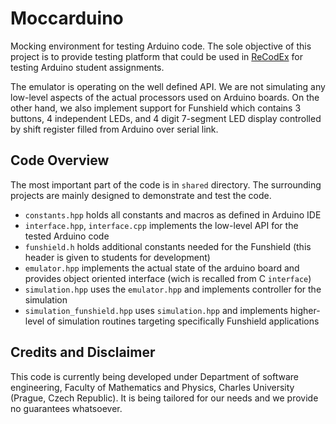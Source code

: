 # Moccarduino

Mocking environment for testing Arduino code. The sole objective of this project is to provide testing platform that could be used in
[ReCodEx](https://github.com/ReCodEx) for testing Arduino student assignments.

The emulator is operating on the well defined API. We are not simulating any low-level aspects of the actual processors used on Arduino boards.
On the other hand, we also implement support for Funshield which contains 3 buttons, 4 independent LEDs, and 4 digit 7-segment LED display controlled by shift register filled from Arduino over serial link.


## Code Overview

The most important part of the code is in `shared` directory. The surrounding projects are mainly designed to demonstrate and test the code.

- `constants.hpp` holds all constants and macros as defined in Arduino IDE
- `interface.hpp`, `interface.cpp` implements the low-level API for the tested Arduino code
- `funshield.h` holds additional constants needed for the Funshield (this header is given to students for development)
- `emulator.hpp` implements the actual state of the arduino board and provides object oriented interface (wich is recalled from C `interface`)
- `simulation.hpp` uses the `emulator.hpp` and implements controller for the simulation
- `simulation_funshield.hpp` uses `simulation.hpp` and implements higher-level of simulation routines targeting specifically Funshield applications


## Credits and Disclaimer

This code is currently being developed under Department of software engineering, Faculty of Mathematics and Physics, Charles University (Prague, Czech Republic). It is being tailored for our needs and we provide no guarantees whatsoever.
 